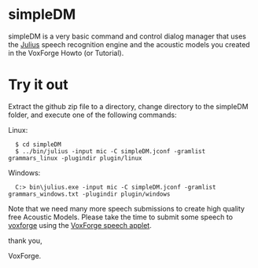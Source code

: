 # simpleDM

simpleDM is a very basic command and control dialog manager that uses the [Julius](http://julius.osdn.jp/en_index.php)
speech recognition engine and the acoustic models you created in the VoxForge Howto (or Tutorial).

# Try it out

Extract the github zip file to a directory, change directory to the simpleDM 
folder, and execute one of the following commands:

  Linux:

      $ cd simpleDM
      $ ../bin/julius -input mic -C simpleDM.jconf -gramlist grammars_linux -plugindir plugin/linux

  Windows:

      C:> bin\julius.exe -input mic -C simpleDM.jconf -gramlist grammars_windows.txt -plugindir plugin/windows

Note that we need many more speech submissions to create high quality free Acoustic 
Models.  Please take the time to submit some speech to [voxforge](http://www.voxforge.org) using the 
[VoxForge speech applet](http://www.voxforge.org/home/read).

thank you,

VoxForge.
